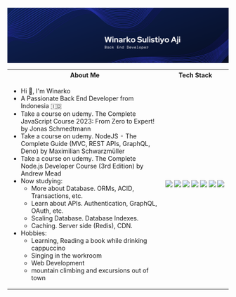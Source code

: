 <!-- # <p align = "center" >Hi 👋, I'm Winarko </p> -->
 <p align = "center" ><img align="center"  src="https://raw.githubusercontent.com/winarchy/winarchy/main/WiNARKO.png" /></p>

<table>
<tr>
 <th>
 About Me
 </th>
<th>
Tech Stack
</th>
</tr>

<tr>
 <td width="70%">
   <ul>
     <li> Hi 👋, I'm Winarko </li>
     <li> A Passionate Back End Developer from Indonesia 🇮🇩</li>
     <li> Take a course on udemy. The Complete JavaScript Course 2023: From Zero to Expert! by Jonas Schmedtmann </li>
     <li> Take a course on udemy. NodeJS - The Complete Guide (MVC, REST APIs, GraphQL, Deno) by Maximilian Schwarzmüller</li>
     <li> Take a course on udemy. The Complete Node.js Developer Course (3rd Edition) by Andrew Mead </li>
     <li> Now studying:   
        <ul> 
          <li> More about Database. ORMs, ACID, Transactions, etc. </li>   
          <li> Learn about APIs. Authentication, GraphQL, OAuth, etc. </li>
          <li> Scaling Database. Database Indexes. </li>
          <li> Caching. Server side (Redis), CDN. </li>
        </ul>          
     </li>  
     <li> Hobbies:
        <ul> 
          <li> Learning, Reading a book while drinking cappuccino</li>
          <li> Singing in the workroom </li>
          <li> Web Development </li>
          <li> mountain climbing and excursions out of town </li>
        </ul>
     </li>  
   </ul> 
</td>
<td>  
    <img src="https://img.shields.io/badge/-GitHub-181717.svg?logo=github&style=flat">
    <img src="https://img.shields.io/badge/MySQL-005C84?style=for-the-badge&logo=mysql&logoColor=white&style=flat">
    <img src="https://img.shields.io/badge/Javascript-276DC3.svg?logo=javascript&style=flat">
    <img src="https://img.shields.io/badge/-CSS3-1572B6.svg?logo=css3&style=flat">
    <img src="https://img.shields.io/badge/-HTML5-333.svg?logo=html5&style=flat">
    <img src="https://img.shields.io/badge/-Bootstrap-563D7C.svg?logo=bootstrap&style=flat">
    <img src="https://img.shields.io/badge/-Visual%20Studio%20Code-007ACC.svg?logo=visual-studio-code&style=flat">
  </td>
</tr>
</table>

<!---
#### GitHub Stats 
<hr/>

[![trophy](https://github-profile-trophy.vercel.app/?username=avie-dev&theme=onedark&title=MultiLanguage,Repositories,Commits,PullRequest,Followers)](https://github.com/avie-dev/avie-dev)

<p>
  <a href="https://github.com/avie-dev/avie-dev"><img align="center" src="https://github-readme-stats.vercel.app/api?username=avie-dev&show_icons=true&theme=radical" /></a>
  <a href="https://github.com/avie-dev/avie-dev"><img align="center" src="https://github-readme-stats.vercel.app/api/top-langs/?username=avie-dev&layout=compact&theme=radical" /></a>
</p>

#### Twitter
<hr/>
<p align="left"> <a href="https://twitter.com/aviedev" target="blank"><img src="https://img.shields.io/twitter/follow/aviedev?logo=twitter&style=for-the-badge" alt="aviedev" /></a> </p> -->
